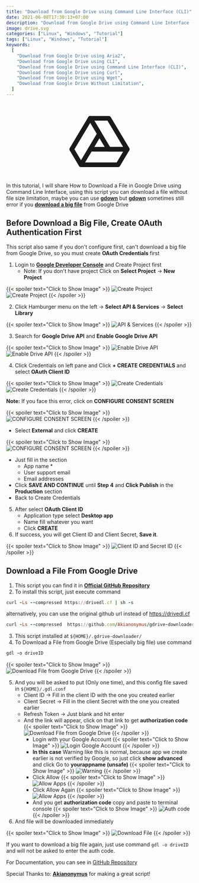 ```yaml
---
title: "Download from Google Drive using Command Line Interface (CLI)"
date: 2021-06-08T17:30:13+07:00
description: "Download from Google Drive using Command Line Interface (CLI), using curl, Linux, MacOS, Windows"
image: drive.svg
categories: ["Linux", "Windows", "Tutorial"]
tags: ["Linux", "Windows", "Tutorial"]
keywords:
  [
    "Download from Google Drive using Aria2",
    "Download from Google Drive using CLI",
    "Download from Google Drive using Command Line Interface (CLI)",
    "Download from Google Drive using Curl",
    "Download from Google Drive using Wget",
    "Download from Google Drive Without Limitation",
  ]
---
```


<svg xmlns="http://www.w3.org/2000/svg" class="icon icon-tabler icon-tabler-brand-google-drive" width="200" height="200" viewBox="0 0 24 24" stroke-width="1.5" stroke="CurrentColor" fill="none" stroke-linecap="round" stroke-linejoin="round" style="display: block;margin: auto;">
    <path stroke="none" d="M0 0h24v24H0z" fill="none"></path>
    <path d="M12 10l-6 10l-3 -5l6 -10z"></path>
    <path d="M9 15h12l-3 5h-12"></path>
    <path d="M15 15l-6 -10h6l6 10z"></path>
</svg>

In this tutorial, I will share How to Download a File in Google Drive using Command Line Interface, using this script you can download a file without file size limitation, maybe you can use **[gdown](https://github.com/wkentaro/gdown)** but **[gdown](https://github.com/wkentaro/gdown)** sometimes still error if you **[download a big file](https://github.com/wkentaro/gdown/issues/26)** from Google Drive

## Before Download a Big File, Create OAuth Authentication First
This script also same if you don't configure first, can't download a big file from Google Drive, so you must create **OAuth Credentials** first

1. Login to **[Google Developer Console](https://console.developers.google.com/)** and Create Project first 
    * Note: If you don't have project Click on **Select Project** → **New Project**

{{< spoiler text="Click to Show Image" >}}
![Create Project](rmdhnreza.my.id.google.drive.cli.1.jpg) ![Create Project](rmdhnreza.my.id.google.drive.cli.2.jpg)
{{< /spoiler >}}

2. Click Hamburger menu on the left → **Select API & Services** → **Select Library**

{{< spoiler text="Click to Show Image" >}}
![API & Services](rmdhnreza.my.id.google.drive.cli.3.jpg)
{{< /spoiler >}}

3. Search for **Google Drive API** and **Enable Google Drive API**

{{< spoiler text="Click to Show Image" >}}
![Enable Drive API](rmdhnreza.my.id.google.drive.cli.4.jpg) ![Enable Drive API](rmdhnreza.my.id.google.drive.cli.5.jpg) 
{{< /spoiler >}}

4. Click Credentials on left pane and Click **+ CREATE CREDENTIALS** and select **OAuth Client ID**

{{< spoiler text="Click to Show Image" >}}
![Create Credentials](rmdhnreza.my.id.google.drive.cli.6.jpg) ![Create Credentials](rmdhnreza.my.id.google.drive.cli.7.jpg) 
{{< /spoiler >}}

**Note:** If you face this error, click on **CONFIGURE CONSENT SCREEN**

{{< spoiler text="Click to Show Image" >}}
![CONFIGURE CONSENT SCREEN](rmdhnreza.my.id.google.drive.cli.8.jpg) 
{{< /spoiler >}}

  * Select **External** and click **CREATE**

{{< spoiler text="Click to Show Image" >}}
![CONFIGURE CONSENT SCREEN](rmdhnreza.my.id.google.drive.cli.9.jpg) 
{{< /spoiler >}}

  * Just fill in the section
    * App name *
    * User support email
    * Email addresses
  * Click **SAVE AND CONTINUE** until **Step 4** and **Click Publish** in the **Production** section
  * Back to Create Credentials
5. After select **OAuth Client ID**
    * Application type select **Desktop app**
    * Name fill whatever you want
    * Click **CREATE**
6. If success, you will get Client ID and Client Secret, **Save it**.

{{< spoiler text="Click to Show Image" >}}
![Client ID and Secret ID](rmdhnreza.my.id.google.drive.cli.10.jpg) 
{{< /spoiler >}}

## Download a File From Google Drive
1. This script you can find it in **[Official GitHub Repository](https://github.com/Akianonymus/gdrive-downloader/)**
2. To install this script, just execute command
```ruby
curl -Ls --compressed https://drivedl.cf | sh -s
```
alternatively, you can use the original github url instead of https://drivedl.cf
```ruby
curl -Ls --compressed  https://github.com/Akianonymus/gdrive-downloader/raw/master/install.sh | sh -s
```
3. This script installed at `${HOME}/.gdrive-downloader/`
4. To Download a File from Google Drive (Especially big file) use command
```ruby
gdl -o driveID
```

{{< spoiler text="Click to Show Image" >}}
![Download File from Google Drive](rmdhnreza.my.id.google.drive.cli.11.jpg) 
{{< /spoiler >}}


5. And you will be asked to put (Only one time), and this config file saved in `${HOME}/.gdl.conf`
    * Client ID → Fill in the client ID with the one you created earlier
    * Client Secret → Fill in the client Secret with the one you created earlier
    * Refresh Token → Just blank and hit enter
    * And the link will appear, click on that link to get **authorization code**
{{< spoiler text="Click to Show Image" >}}
![Download File from Google Drive](rmdhnreza.my.id.google.drive.cli.12.jpg)
{{< /spoiler >}}
      * Login with your Google Account
{{< spoiler text="Click to Show Image" >}}
![Login Google Account](rmdhnreza.my.id.google.drive.cli.13.jpg)
{{< /spoiler >}}
      * **In this case** Warning like this is normal, because app we create earlier is not verified by Google, so just click **show advanced** and click Go to **yourappname (unsafe)**
{{< spoiler text="Click to Show Image" >}}
![Warning](rmdhnreza.my.id.google.drive.cli.14.jpg)
{{< /spoiler >}}
      * Click Allow
{{< spoiler text="Click to Show Image" >}}
![Allow Apps](rmdhnreza.my.id.google.drive.cli.15.jpg)
{{< /spoiler >}}
      * Click Allow Again
{{< spoiler text="Click to Show Image" >}}
![Allow Apps](rmdhnreza.my.id.google.drive.cli.16.jpg)
{{< /spoiler >}}
      * And you get **authorization code** copy and paste to terminal console
{{< spoiler text="Click to Show Image" >}}
![Auth code](rmdhnreza.my.id.google.drive.cli.17.jpg)
{{< /spoiler >}}
6. And file will be downloaded immediately

{{< spoiler text="Click to Show Image" >}}
![Download File](rmdhnreza.my.id.google.drive.cli.19.jpg)
{{< /spoiler >}}

If you want to download a big file again, just use command `gdl -o driveID`  and will not be asked to enter the auth code.

For Documentation, you can see in [GitHub Repository](https://github.com/Akianonymus/gdrive-downloader/)

Special Thanks to: **[Akianonymus](https://github.com/Akianonymus)** for making a great script!